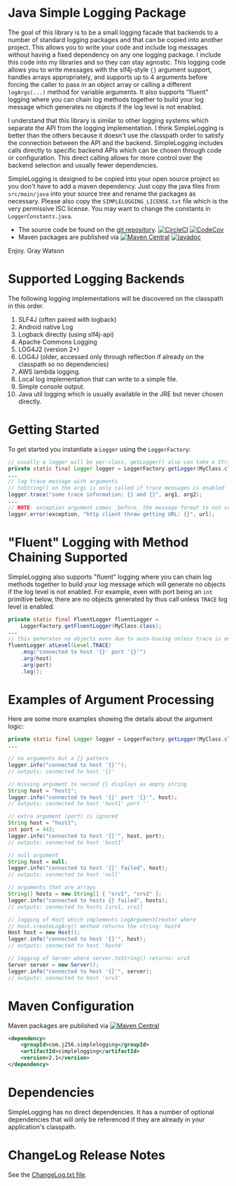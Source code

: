 Java Simple Logging Package
===========================

The goal of this library is to be a small logging facade that backends to a number of standard logging packages and that
can be copied into another project.  This allows you to write your code and include log messages without having a fixed
dependency on any one logging package.  I include this code into my libraries and so they can stay agnostic.  This
logging code allows you to write messages with the slf4j-style `{}` argument support, handles arrays appropriately, and
supports up to 4 arguments before forcing the caller to pass in an object array or calling a different `logArgs(...)`
method for variable arguments.  It also supports "fluent" logging where you can chain log methods together to build your
log message which generates no objects if the log level is not enabled.

I understand that this library is similar to other logging systems which separate the API from the logging
implementation.  I think SimpleLogging is better than the others because it doesn't use the classpath order to satisfy
the connection between the API and the backend.  SimpleLogging includes calls directly to specific backend APIs which
can be chosen through code or configuration. This direct calling allows for more control over the backend selection and
usually fewer dependencies.

SimpleLogging is designed to be copied into your open source project so you don't have to add a maven dependency. Just
copy the java files from ``src/main/java`` into your source tree and rename the packages as necessary.  Please also copy
the ``SIMPLELOGGING_LICENSE.txt`` file which is the very permissive ISC license.  You may want to change the constants in
``LoggerConstants.java``.

* The source code be found on the [git repository](https://github.com/j256/simplelogging).  [![CircleCI](https://circleci.com/gh/j256/simplelogging.svg?style=svg)](https://circleci.com/gh/j256/simplelogging) [![CodeCov](https://img.shields.io/codecov/c/github/j256/simplelogging.svg)](https://codecov.io/github/j256/simplelogging/)
* Maven packages are published via [![Maven Central](https://maven-badges.herokuapp.com/maven-central/com.j256.simplelogging/simplelogging/badge.svg?style=flat-square)](https://mvnrepository.com/artifact/com.j256.simplelogging/simplelogging/latest) [![javadoc](https://javadoc.io/badge2/com.j256.simplelogging/simplelogging/javadoc.svg)](https://javadoc.io/doc/com.j256.simplelogging/simplelogging)

Enjoy.  Gray Watson

# Supported Logging Backends

The following logging implementations will be discovered on the classpath in this order.

1. SLF4J (often paired with logback)
2. Android native Log
3. Logback directly (using slf4j-api)
4. Apache Commons Logging
5. LOG4J2 (version 2+)
6. LOG4J (older, accessed only through reflection if already on the classpath so no dependencies)
7. AWS lambda logging.
8. Local log implementation that can write to a simple file.
9. Simple console output.
10. Java util logging which is usually available in the JRE but never chosen directly. 

# Getting Started

To get started you instantiate a `Logger` using the `LoggerFactory`:

```java
// usually a logger will be per-class, getLogger() also can take a String label
private static final Logger logger = LoggerFactory.getLogger(MyClass.class);
...
// log trace message with arguments
// toString() on the args is only called if trace messages is enabled
logger.trace("some trace information: {} and {}", arg1, arg2);
...
// NOTE: exception argument comes _before_ the message format to not confuse the arguments
logger.error(exception, "http client threw getting URL: {}", url);
```

# "Fluent" Logging with Method Chaining Supported

SimpleLogging also supports "fluent" logging where you can chain log methods together to build your
log message which will generate no objects if the log level is not enabled.  For example, even with
port being an `int` primitive below, there are no objects generated by thus call unless `TRACE` log
level is enabled.

```java
private static final FluentLogger fluentLogger =
    LoggerFactory.getFluentLogger(MyClass.class);
...
// this generates no objects even due to auto-boxing unless trace is enabled
fluentLogger.atLevel(Level.TRACE)
    .msg("connected to host '{}' port '{}'")
    .arg(host)
    .arg(port)
    .log();
```

# Examples of Argument Processing

Here are some more examples showing the details about the argument logic:

```java
private static final Logger logger = LoggerFactory.getLogger(MyClass.class);
...

// no arguments but a {} pattern
logger.info("connected to host '{}'");
// outputs: connected to host '{}'

// missing argument to second {} displays as empty string
String host = "host1";
logger.info("connected to host '{}' port '{}'", host);
// outputs: connected to host 'host1' port ''

// extra argument (port) is ignored
String host = "host1";
int port = 443;
logger.info("connected to host '{}'", host, port);
// outputs: connected to host 'host1'

// null argument
String host = null;
logger.info("connected to host '{}' failed", host);
// outputs: connected to host 'null'

// arguments that are arrays
String[] hosts = new String[] { "srv1", "srv2" };
logger.info("connected to hosts {} failed", hosts);
// outputs: connected to hosts [srv1, srv2]

// logging of Host which implements LogArgumentCreator where
// host.createLogArg() method returns the string: host4
Host host = new Host();
logger.info("connected to host '{}'", host);
// outputs: connected to host 'host4'

// logging of Server where server.toString() returns: srv3
Server server = new Server();
logger.info("connected to host '{}'", server);
// outputs: connected to host 'srv3'
```

# Maven Configuration

Maven packages are published via [![Maven Central](https://maven-badges.herokuapp.com/maven-central/com.j256.simplelogging/simplelogging/badge.svg?style=flat-square)](https://mvnrepository.com/artifact/com.j256.simplelogging/simplelogging/latest)

``` xml
<dependency>
	<groupId>com.j256.simplelogging</groupId>
	<artifactId>simplelogging</artifactId>
	<version>2.1</version>
</dependency>
```

# Dependencies

SimpleLogging has no direct dependencies.  It has a number of optional dependencies that will only be referenced if
they are already in your application's classpath.

# ChangeLog Release Notes

See the [ChangeLog.txt file](src/main/javadoc/doc-files/changelog.txt).
